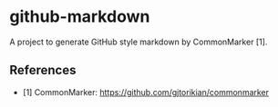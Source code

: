 # github-markdown

A project to generate GitHub style markdown by CommonMarker [1].

## References

* [1] CommonMarker: https://github.com/gjtorikian/commonmarker
